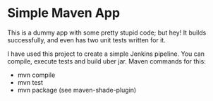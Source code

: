 # Simple Maven App
This is a dummy app with some pretty stupid code; but hey! It builds successfully, and even has two unit tests written for it.

I have used this project to create a simple Jenkins pipeline.
You can compile, execute tests and build uber jar. Maven commands for this:
* mvn compile
* mvn test
* mvn package (see maven-shade-plugin)
  
   
